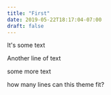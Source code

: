```yaml
---
title: "First"
date: 2019-05-22T18:17:04-07:00
draft: false
---
```


It's some text

Another line of text

some more text

how many lines can this theme fit?
